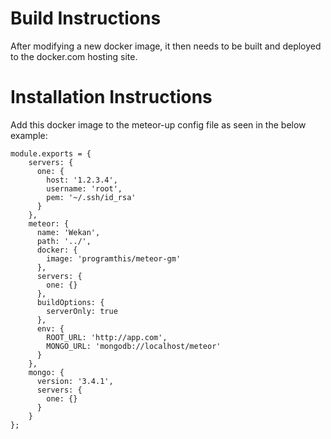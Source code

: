 # Build Instructions
After modifying a new docker image, it then needs to be built and deployed to the docker.com hosting site.

# Installation Instructions
Add this docker image to the meteor-up config file as seen in the below example:

```
module.exports = {
    servers: {
      one: {
        host: '1.2.3.4',
        username: 'root',
        pem: '~/.ssh/id_rsa'
      }
    },
    meteor: {
      name: 'Wekan',
      path: '../',
      docker: {
        image: 'programthis/meteor-gm'
      },
      servers: {
        one: {}
      },
      buildOptions: {
        serverOnly: true
      },
      env: {
        ROOT_URL: 'http://app.com',
        MONGO_URL: 'mongodb://localhost/meteor'
      }
    },
    mongo: {
      version: '3.4.1',
      servers: {
        one: {}
      }
    }
};
```
